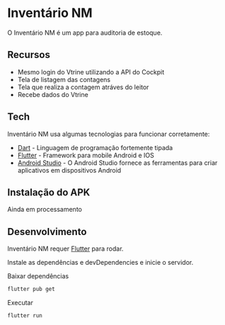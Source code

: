 # Inventário NM

O Inventário NM é um app para auditoria de estoque.

## Recursos

- Mesmo login do Vtrine utilizando a API do Cockpit
- Tela de listagem das contagens
- Tela que realiza a contagem atráves do leitor
- Recebe dados do Vtrine

## Tech

Inventário NM usa algumas tecnologias para funcionar corretamente:

- [Dart]() - Linguagem de programação fortemente tipada
- [Flutter]() - Framework para mobile Android e IOS
- [Android Studio](https://developer.android.com/studio?hl=pt-br) - O Android Studio fornece as ferramentas para criar aplicativos em dispositivos Android

## Instalação do APK

Ainda em processamento

## Desenvolvimento

Inventário NM requer [Flutter](https://docs.flutter.dev/get-started/install) para rodar.

Instale as dependências e devDependencies e inicie o servidor.

Baixar dependências

```sh
flutter pub get
```

Executar

```sh
flutter run
```